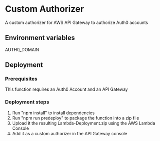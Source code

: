 # Custom Authorizer

A custom authorizer for AWS API Gateway to authorize Auth0 accounts

## Environment variables

AUTH0_DOMAIN

## Deployment

### Prerequisites

This function requires an Auth0 Account and an API Gateway

### Deployment steps

1. Run "npm install" to install dependencies
2. Run "npm run predeploy" to package the function into a zip file
3. Upload it the resulting Lambda-Deployment.zip using the AWS Lambda Console
4. Add it as a custom authorizer in the API Gateway console
